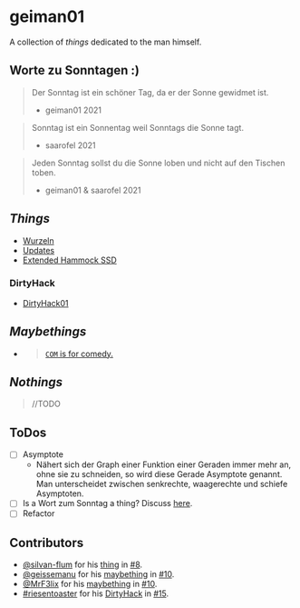# geiman01
A collection of *things* dedicated to the man himself.

## Worte zu Sonntagen :)
> Der Sonntag ist ein schöner Tag, da er der Sonne gewidmet ist.
> - geiman01 2021 

> Sonntag ist ein Sonnentag weil Sonntags die Sonne tagt. 
> - saarofel 2021

> Jeden Sonntag sollst du die Sonne loben und nicht auf den Tischen toben.
> - geiman01 & saarofel 2021

## *Things*
- [Wurzeln](./Wurzeln)
- [Updates](./assets/updates.jpg)
- [Extended Hammock SSD](./assets/SSD-hammock.png)

### DirtyHack
- [DirtyHack01](./dirtyHack01.md)

## *Maybethings*
- > [`COM` is for comedy.](./assets/COM.png)

## *Nothings*
> //TODO

## ToDos
- [ ] Asymptote
  - Nähert sich der Graph einer Funktion einer Geraden immer mehr an, ohne sie zu schneiden, so wird diese Gerade Asymptote genannt. Man unterscheidet zwischen senkrechte, waagerechte und schiefe Asymptoten.
- [ ] Is a Wort zum Sonntag a thing? Discuss [here](https://github.com/riesentoaster/geiman01/discussions/7).
- [ ] Refactor

## Contributors
- [@silvan-flum](https://github.com/silvan-flum) for his [thing](#things) in [#8](https://github.com/riesentoaster/geiman01/pull/8).
- [@geissemanu](https://github.com/Geissemanu) for his [maybething](#maybethings) in [#10](https://github.com/riesentoaster/geiman01/pull/10).
- [@MrF3lix](https://github.com/MrF3lix) for his [maybething](#maybethings) in [#10](https://github.com/riesentoaster/geiman01/pull/10).
- [#riesentoaster](https://github.com/riesentoaster) for his [DirtyHack](#dirtyhack) in [#15](https://github.com/riesentoaster/geiman01/pull/15).
